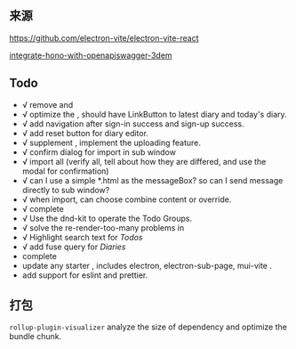 ## 来源
https://github.com/electron-vite/electron-vite-react

[integrate-hono-with-openapiswagger-3dem](https://dev.to/bimaadi/integrate-hono-with-openapiswagger-3dem)

## Todo
- √ remove <Counter> and <Len>
- √ optimize the <Home> , should have LinkButton to latest diary and today's diary.
- √ add navigation after sign-in success and sign-up success.
- √ add reset button for diary editor.
- √ supplement <Profile>, implement the uploading feature.
- √ confirm dialog for import in sub window
- √ import all (verify all, tell about how they are differed, and use the modal for confirmation)
- √ can I use a simple *.html as the messageBox? so can I send message directly to sub window?
- √ when import, can choose combine content or override.
- √ complete <Todo>
- √ Use the dnd-kit to operate the Todo Groups.
- √ solve the re-render-too-many problems in <TodoView/>
- √ Highlight search text for *Todos*
- √ add fuse query for *Diaries*
- complete <Settings>
- update any starter , includes electron, electron-sub-page, mui-vite .
- add support for eslint and prettier.


## 打包
`rollup-plugin-visualizer` analyze the size of dependency and optimize the bundle chunk.